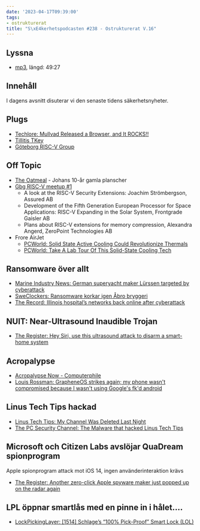 ```yaml
---
date: '2023-04-17T09:39:00'
tags:
- ostrukturerat
title: "S\xE4kerhetspodcasten #238 - Ostrukturerat V.16"
---
```

## Lyssna
* [mp3](https://traffic.libsyn.com/secure/sakerhetspodcasten/2023-04-12_Sakerhetspodcasten.mp3?dest-id=117848), längd: 49:27

## Innehåll
I dagens avsnitt disuterar vi den senaste tidens säkerhetsnyheter.

## Plugs

* [Techlore: Mullvad Released a Browser, and It ROCKS!!](https://www.youtube.com/watch?v=tsrt1elZ9FE)
* [Tillitis TKey](https://www.tillitis.se/)
* [Göteborg RISC-V Group](https://www.meetup.com/Goteborg-RISC-V-Group/)

## Off Topic

* [The Oatmeal](https://theoatmeal.com/) - Johans 10-år gamla planscher
* [Gbg RISC-V meetup #1](https://www.meetup.com/goteborg-risc-v-group/events/291045160/)
  * A look at the RISC-V Security Extensions: Joachim Strömbergson, Assured AB
  * Development of the Fifth Generation European Processor for Space Applications: RISC-V Expanding in the Solar System, Frontgrade Gaisler AB
  * Plans about RISC-V extensions for memory compression, Alexandra Angerd, ZeroPoint Technologies AB
* Frore AirJet
  * [PCWorld: Solid State Active Cooling Could Revolutionize Thermals](https://www.youtube.com/watch?v=YGxTnGEAx3E)
  * [PCWorld: Take A Lab Tour Of This Solid-State Cooling Tech](https://www.youtube.com/watch?v=WibczqINifA)

## Ransomware över allt

* [Marine Industry News: German superyacht maker Lürssen targeted by cyberattack](https://marineindustrynews.co.uk/lurssen-cyberattack-ransomware/)
* [SweClockers: Ransomware korkar igen Åbro bryggeri](https://www.sweclockers.com/nyhet/36144-ransomware-korkar-igen-abro-bryggeri)
* [The Record: Illinois hospital’s networks back online after cyberattack](https://therecord.media/illinois-hospital-network-back-online-after-cyberattack)

## NUIT: Near-Ultrasound Inaudible Trojan

* [The Register: Hey Siri, use this ultrasound attack to disarm a smart-home system](https://www.theregister.com/2023/04/04/siri_alexa_cortana_google_nuit/)

## Acropalypse

* [Acropalypse Now - Computerphile](https://www.youtube.com/watch?v=95ovjnMhUq0)
* [Louis Rossman: GrapheneOS strikes again; my phone wasn't compromised because I wasn't using Google's fk'd android](https://www.youtube.com/watch?v=K3_O6H5YIAs)

## Linus Tech Tips hackad

* [Linus Tech Tips: My Channel Was Deleted Last Night](https://www.youtube.com/watch?v=yGXaAWbzl5A)
* [The PC Security Channel: The Malware that hacked Linus Tech Tips](https://www.youtube.com/watch?v=nYdS3FIu3rI)

## Microsoft och Citizen Labs avslöjar QuaDream spionprogram

Apple spionprogram attack mot iOS 14, ingen använderinteraktion krävs

* [The Register: Another zero-click Apple spyware maker just popped up on the radar again](https://www.theregister.com/2023/04/12/quadream_spyware_microsoft_citizenlab/)

## LPL öppnar smartlås med en pinne in i hålet....

* [LockPickingLayer: [1514] Schlage’s “100% Pick-Proof” Smart Lock (LOL)](https://www.youtube.com/watch?v=mGR3h6KTntc)
